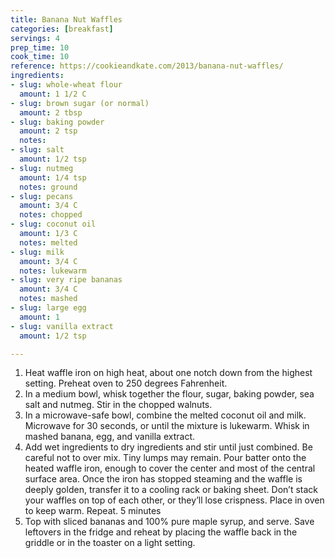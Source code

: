 ```yaml
---
title: Banana Nut Waffles
categories: [breakfast]
servings: 4
prep_time: 10
cook_time: 10
reference: https://cookieandkate.com/2013/banana-nut-waffles/
ingredients:
- slug: whole-wheat flour
  amount: 1 1/2 C
- slug: brown sugar (or normal)
  amount: 2 tbsp
- slug: baking powder
  amount: 2 tsp
  notes:
- slug: salt
  amount: 1/2 tsp
- slug: nutmeg
  amount: 1/4 tsp
  notes: ground
- slug: pecans
  amount: 3/4 C
  notes: chopped
- slug: coconut oil
  amount: 1/3 C
  notes: melted
- slug: milk
  amount: 3/4 C
  notes: lukewarm
- slug: very ripe bananas
  amount: 3/4 C
  notes: mashed
- slug: large egg
  amount: 1
- slug: vanilla extract
  amount: 1/2 tsp

---
```


1. Heat waffle iron on high heat, about one notch down from the highest setting. Preheat oven to 250 degrees Fahrenheit.
2. In a medium bowl, whisk together the flour, sugar, baking powder, sea salt and nutmeg. Stir in the chopped walnuts.
3. In a microwave-safe bowl, combine the melted coconut oil and milk. Microwave for 30 seconds, or until the mixture is lukewarm. Whisk in mashed banana, egg, and vanilla extract.
4. Add wet ingredients to dry ingredients and stir until just combined. Be careful not to over mix. Tiny lumps may remain. Pour batter onto the heated waffle iron, enough to cover the center and most of the central surface area. Once the iron has stopped steaming and the waffle is deeply golden, transfer it to a cooling rack or baking sheet. Don’t stack your waffles on top of each other, or they’ll lose crispness. Place in oven to keep warm. Repeat. 5 minutes
5. Top with sliced bananas and 100% pure maple syrup, and serve. Save leftovers in the fridge and reheat by placing the waffle back in the griddle or in the toaster on a light setting.


